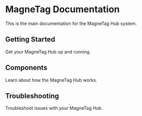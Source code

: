 # MagneTag Documentation

This is the main documentation for the MagneTag Hub system.

## Getting Started

Get your MagneTag Hub up and running.

## Components

Learn about how the MagneTag Hub works.

## Troubleshooting

Troubleshoot issues with your MagneTag Hub.

